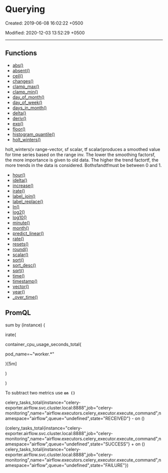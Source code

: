 # Querying

Created: 2019-06-08 16:02:22 +0500

Modified: 2020-12-03 13:52:29 +0500

---

## Functions
-   [abs()](https://prometheus.io/docs/prometheus/latest/querying/functions/#abs)
-   [absent()](https://prometheus.io/docs/prometheus/latest/querying/functions/#absent)
-   [ceil()](https://prometheus.io/docs/prometheus/latest/querying/functions/#ceil)
-   [changes()](https://prometheus.io/docs/prometheus/latest/querying/functions/#changes)
-   [clamp_max()](https://prometheus.io/docs/prometheus/latest/querying/functions/#clamp_max)
-   [clamp_min()](https://prometheus.io/docs/prometheus/latest/querying/functions/#clamp_min)
-   [day_of_month()](https://prometheus.io/docs/prometheus/latest/querying/functions/#day_of_month)
-   [day_of_week()](https://prometheus.io/docs/prometheus/latest/querying/functions/#day_of_week)
-   [days_in_month()](https://prometheus.io/docs/prometheus/latest/querying/functions/#days_in_month)
-   [delta()](https://prometheus.io/docs/prometheus/latest/querying/functions/#delta)
-   [deriv()](https://prometheus.io/docs/prometheus/latest/querying/functions/#deriv)
-   [exp()](https://prometheus.io/docs/prometheus/latest/querying/functions/#exp)
-   [floor()](https://prometheus.io/docs/prometheus/latest/querying/functions/#floor)
-   [histogram_quantile()](https://prometheus.io/docs/prometheus/latest/querying/functions/#histogram_quantile)
-   [holt_winters()](https://prometheus.io/docs/prometheus/latest/querying/functions/#holt_winters)

holt_winters(v range-vector, sf scalar, tf scalar)produces a smoothed value for time series based on the range inv. The lower the smoothing factorsf, the more importance is given to old data. The higher the trend factortf, the more trends in the data is considered. Bothsfandtfmust be between 0 and 1.
-   [hour()](https://prometheus.io/docs/prometheus/latest/querying/functions/#hour)
-   [idelta()](https://prometheus.io/docs/prometheus/latest/querying/functions/#idelta)
-   [increase()](https://prometheus.io/docs/prometheus/latest/querying/functions/#increase)
-   [irate()](https://prometheus.io/docs/prometheus/latest/querying/functions/#irate)
-   [label_join()](https://prometheus.io/docs/prometheus/latest/querying/functions/#label_join)
-   [label_replace()](https://prometheus.io/docs/prometheus/latest/querying/functions/#label_replace)
-   [ln()](https://prometheus.io/docs/prometheus/latest/querying/functions/#ln)
-   [log2()](https://prometheus.io/docs/prometheus/latest/querying/functions/#log2)
-   [log10()](https://prometheus.io/docs/prometheus/latest/querying/functions/#log10)
-   [minute()](https://prometheus.io/docs/prometheus/latest/querying/functions/#minute)
-   [month()](https://prometheus.io/docs/prometheus/latest/querying/functions/#month)
-   [predict_linear()](https://prometheus.io/docs/prometheus/latest/querying/functions/#predict_linear)
-   [rate()](https://prometheus.io/docs/prometheus/latest/querying/functions/#rate)
-   [resets()](https://prometheus.io/docs/prometheus/latest/querying/functions/#resets)
-   [round()](https://prometheus.io/docs/prometheus/latest/querying/functions/#round)
-   [scalar()](https://prometheus.io/docs/prometheus/latest/querying/functions/#scalar)
-   [sort()](https://prometheus.io/docs/prometheus/latest/querying/functions/#sort)
-   [sort_desc()](https://prometheus.io/docs/prometheus/latest/querying/functions/#sort_desc)
-   [sqrt()](https://prometheus.io/docs/prometheus/latest/querying/functions/#sqrt)
-   [time()](https://prometheus.io/docs/prometheus/latest/querying/functions/#time)
-   [timestamp()](https://prometheus.io/docs/prometheus/latest/querying/functions/#timestamp)
-   [vector()](https://prometheus.io/docs/prometheus/latest/querying/functions/#vector)
-   [year()](https://prometheus.io/docs/prometheus/latest/querying/functions/#year)
-   [<aggregation>_over_time()](https://prometheus.io/docs/prometheus/latest/querying/functions/#aggregation_over_time)

## PromQL

sum by (instance) (

irate(

container_cpu_usage_seconds_total{

pod_name=~"worker.*"

}[5m]

)

)

To subtract two metrics use **`on ()`**

celery_tasks_total{instance="celery-exporter.airflow.svc.cluster.local:8888",job="celery-monitoring",name="airflow.executors.celery_executor.execute_command",namespace="airflow",queue="undefined",state="RECEIVED"} - on ()

(celery_tasks_total{instance="celery-exporter.airflow.svc.cluster.local:8888",job="celery-monitoring",name="airflow.executors.celery_executor.execute_command",namespace="airflow",queue="undefined",state="SUCCESS"} + on () celery_tasks_total{instance="celery-exporter.airflow.svc.cluster.local:8888",job="celery-monitoring",name="airflow.executors.celery_executor.execute_command",namespace="airflow",queue="undefined",state="FAILURE"})
